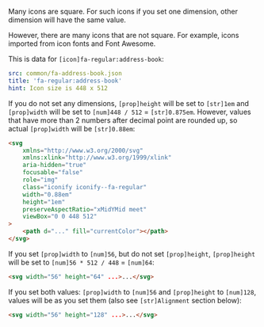Many icons are square. For such icons if you set one dimension, other dimension will have the same value.

However, there are many icons that are not square. For example, icons imported from icon fonts and Font Awesome.

This is data for `[icon]fa-regular:address-book`:

```yaml
src: common/fa-address-book.json
title: 'fa-regular:address-book'
hint: Icon size is 448 x 512
```

If you do not set any dimensions, `[prop]height` will be set to `[str]1em` and `[prop]width` will be set to `[num]448 / 512` = `[str]0.875em`. However, values that have more than 2 numbers after decimal point are rounded up, so actual `[prop]width` will be `[str]0.88em`:

```html
<svg
	xmlns="http://www.w3.org/2000/svg"
	xmlns:xlink="http://www.w3.org/1999/xlink"
	aria-hidden="true"
	focusable="false"
	role="img"
	class="iconify iconify--fa-regular"
	width="0.88em"
	height="1em"
	preserveAspectRatio="xMidYMid meet"
	viewBox="0 0 448 512"
>
	<path d="..." fill="currentColor"></path>
</svg>
```

If you set `[prop]width` to `[num]56`, but do not set `[prop]height`, `[prop]height` will be set to `[num]56 * 512 / 448` = `[num]64`:

```html
<svg width="56" height="64" ...>...</svg>
```

If you set both values: `[prop]width` to `[num]56` and `[prop]height` to `[num]128`, values will be as you set them (also see `[str]Alignment` section below):

```html
<svg width="56" height="128" ...>...</svg>
```
